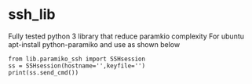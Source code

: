 # ssh_lib
Fully tested python 3 library that reduce paramkio complexity
For ubuntu apt-install python-paramiko and use as shown below

```
from lib.paramiko_ssh import SSHsession
ss = SSHsession(hostname='',keyfile='')
print(ss.send_cmd())
```

